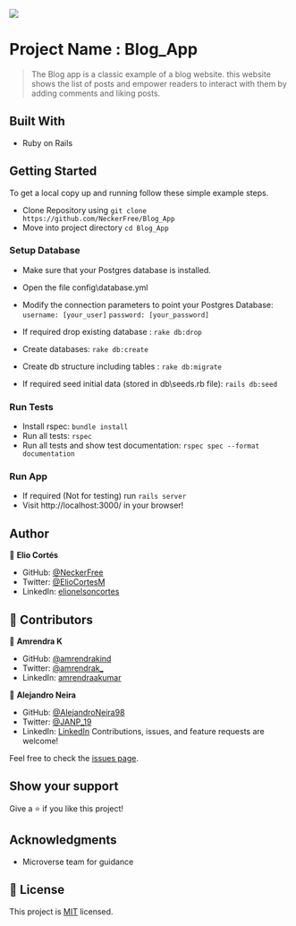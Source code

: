 ![](https://img.shields.io/badge/Microverse-blueviolet)

# Project Name : Blog_App

> The Blog app is a classic example of a blog website. this website shows the list of posts and empower readers to interact with them by adding comments and liking posts.

## Built With

- Ruby on Rails

## Getting Started

To get a local copy up and running follow these simple example steps.
- Clone Repository using
`git clone https://github.com/NeckerFree/Blog_App`
- Move into project directory
`cd Blog_App`
### Setup Database 
- Make sure that your Postgres database is installed.
-  Open the file config\database.yml
- Modify the connection parameters to point your Postgres      Database:
    `username: [your_user]`
    `password: [your_password]`

- If required drop existing database : `rake db:drop`
- Create databases: `rake db:create`
- Create db structure including tables : `rake db:migrate`
- If required seed initial data (stored in db\seeds.rb file): `rails db:seed`
### Run Tests
- Install rspec: `bundle install`
- Run all tests: `rspec`
- Run all tests and show test documentation: `rspec spec --format documentation`

### Run App
- If required (Not for testing) run `rails server`
- Visit http://localhost:3000/ in your browser!

## Author

👤 **Elio Cortés**

- GitHub: [@NeckerFree](https://github.com/NeckerFree)
- Twitter: [@ElioCortesM](https://twitter.com/ElioCortesM)
- LinkedIn: [elionelsoncortes](https://www.linkedin.com/in/elionelsoncortes/)

## 🤝 Contributors

👤 **Amrendra K**

- GitHub: [@amrendrakind](https://github.com/amrendrakind)
- Twitter: [@amrendrak_](https://twitter.com/amrendrak_)
- LinkedIn: [amrendraakumar](https://linkedin.com/in/amrendraakumar)

 👤 **Alejandro Neira**
- GitHub: [@AlejandroNeira98](https://github.com/AlejandroNeira98)
- Twitter: [@JANP_19](https://twitter.com/JANP_19)
- LinkedIn: [LinkedIn](https://www.linkedin.com/in/alejandro-neira-pachon/)
Contributions, issues, and feature requests are welcome!

Feel free to check the [issues page](https://github.com/NeckerFree/Blog_App/issues).

## Show your support

Give a ⭐️ if you like this project!

## Acknowledgments

- Microverse team for guidance

## 📝 License

This project is [MIT](./MIT.md) licensed.